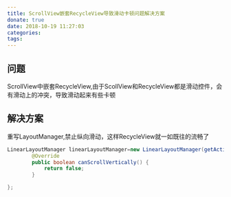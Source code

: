 ```yaml
---
title: ScrollView嵌套RecycleView导致滑动卡顿问题解决方案
donate: true
date: 2018-10-19 11:27:03
categories:
tags:
---
```

## 问题
ScrollView中嵌套RecycleView,由于ScollView和RecycleView都是滑动控件，会有滑动上的冲突，导致滑动起来有些卡顿

## 解决方案
重写LayoutManager,禁止纵向滑动，这样RecycleView就一如既往的流畅了
```java
LinearLayoutManager linearLayoutManager=new LinearLayoutManager(getActivity(), LinearLayoutManager.VERTICAL, false){
        @Override
        public boolean canScrollVertically() {
            return false;
        }

};
```